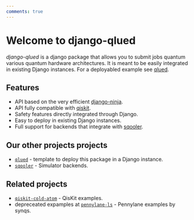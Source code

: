 ```yaml
---
comments: true
---
```


# Welcome to django-qlued

*django-qlued* is a django package that allows you to submit jobs quantum various quantum hardware architectures. It is meant to be easily integrated in existing Django instances. For a deployabled example see [qlued](https://github.com/Alqor-UG/qlued).

## Features
- API based on the very efficient [django-ninja](https://django-ninja.dev/).
- API fully compatible with [qiskit](https://qiskit.org/).
- Safety features directly integrated through Django.
- Easy to deploy in existing Django instances.
- Full support for backends that integrate with [sqooler](https://github.com/alqor-ug/sqooler).

## Our other projects projects
* [``qlued``](https://github.com/alqor-ug/qlued) - template to deploy this package in a Django instance.
* [``sqooler``](https://github.com/alqor-ug/sqooler) - Simulator backends.

## Related projects

* [``qiskit-cold-atom``](https://github.com/Qiskit-Extensions/qiskit-cold-atom) - QisKit examples.
* depreceated expamples at [``pennylane-ls``](https://github.com/synqs/pennylane-ls) - Pennylane examples by synqs.
